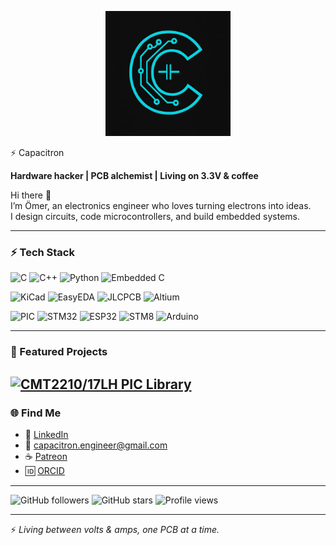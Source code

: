 <p align="center">
  <img src="logo.jpg" width="200" />
</p>
⚡ Capacitron

**Hardware hacker | PCB alchemist | Living on 3.3V & coffee**

Hi there 👋  
I’m Ömer, an electronics engineer who loves turning electrons into ideas.  
I design circuits, code microcontrollers, and build embedded systems.

---

### ⚡ Tech Stack
![C](https://img.shields.io/badge/C-00599C?style=flat&logo=c&logoColor=white)
![C++](https://img.shields.io/badge/C++-00599C?style=flat&logo=cplusplus&logoColor=white)
![Python](https://img.shields.io/badge/Python-3776AB?style=flat&logo=python&logoColor=white)
![Embedded C](https://img.shields.io/badge/Embedded%20C-239120?style=flat&logo=c&logoColor=white)

![KiCad](https://img.shields.io/badge/KiCad-314CB0?style=flat&logo=kicad&logoColor=white)
![EasyEDA](https://img.shields.io/badge/EasyEDA-1765F6?style=flat&logoColor=white)
![JLCPCB](https://img.shields.io/badge/JLCPCB-00A3E0?style=flat&logoColor=white)
![Altium](https://img.shields.io/badge/Altium-917F41?style=flat&logo=altiumdesigner&logoColor=white)

![PIC](https://img.shields.io/badge/PIC%20Microchip-CC0000?style=flat&logo=microchip&logoColor=white)
![STM32](https://img.shields.io/badge/STM32-03234B?style=flat&logo=stmicroelectronics&logoColor=white)
![ESP32](https://img.shields.io/badge/ESP32-000000?style=flat&logo=espressif&logoColor=white)
![STM8](https://img.shields.io/badge/STM8-004080?style=flat&logo=stmicroelectronics&logoColor=white)
![Arduino](https://img.shields.io/badge/Arduino-00979D?style=flat&logo=arduino&logoColor=white)

---

### 🚀 Featured Projects
[![CMT2210/17LH PIC Library](https://img.shields.io/badge/CMT2210%2F17LH-PIC%20Library-blue)](https://github.com/capacitron/cmt2210-17lh-pic-lib) 
---

### 🌐 Find Me
- 💼 [LinkedIn](https://www.linkedin.com/in/%C3%B6mer-y%C4%B1lmaz-208a9b203?utm_source=share&utm_campaign=share_via&utm_content=profile&utm_medium=android_app)  
- 📧 capacitron.engineer@gmail.com  
- ☕ [Patreon](https://www.patreon.com/c/Capacitron)  
- 🆔 [ORCID](https://orcid.org/my-orcid?orcid=0009-0008-6717-8483)  

---

![GitHub followers](https://img.shields.io/github/followers/capacitron?style=flat&logo=github)
![GitHub stars](https://img.shields.io/github/stars/capacitron?style=flat&logo=github)
![Profile views](https://komarev.com/ghpvc/?username=capacitron&style=flat&color=blue)

---

⚡ *Living between volts & amps, one PCB at a time.*
